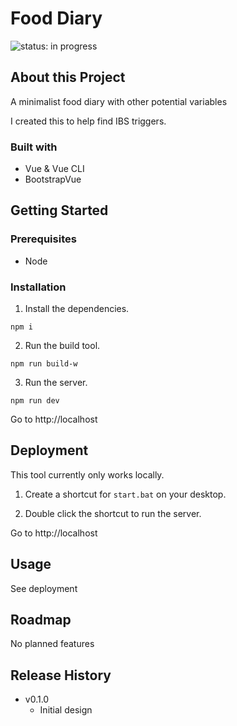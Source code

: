 # Food Diary

![status: in progress](https://img.shields.io/badge/status-in--progress-green)

## About this Project

A minimalist food diary with other potential variables

I created this to help find IBS triggers.

### Built with

- Vue & Vue CLI
- BootstrapVue

## Getting Started

### Prerequisites

- Node

### Installation

1. Install the dependencies.

```
npm i
```

2. Run the build tool.

```
npm run build-w
```

3. Run the server.

```
npm run dev
```

Go to http://localhost

## Deployment

This tool currently only works locally.

1. Create a shortcut for `start.bat` on your desktop.

2. Double click the shortcut to run the server.

Go to http://localhost

## Usage

See deployment

## Roadmap

No planned features

## Release History

- v0.1.0
  - Initial design
